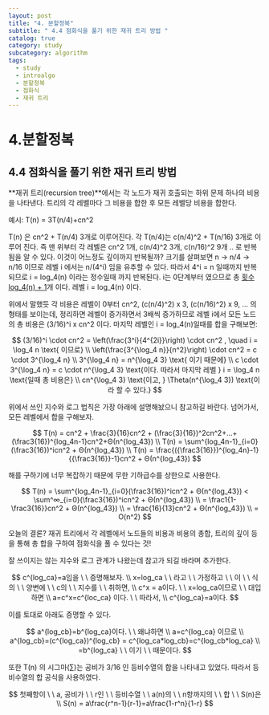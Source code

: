 ```yaml
---
layout: post
title: "4. 분할정복"
subtitle: " 4.4 점화식을 풀기 위한 재귀 트리 방법 "
catalog: true
category: study
subcategory: algorithm
tags:
  - study
  - introalgo
  - 분할정복
  - 점화식
  - 재귀 트리
---
```


# 4.분할정복

## 4.4 점화식을 풀기 위한 재귀 트리 방법

**재귀 트리(recursion tree)**에서는 각 노드가 재귀 호출되는 하위 문제 하나의 비용을 나타낸다. 트리의 각 레벨마다 그 비용을 합한 후 모든 레벨당 비용을 합한다.

예시: T(n) = 3T(n/4)+cn^2

T(n) 은 cn^2 + T(n/4) 3개로 이루어진다. 각 T(n/4)는 c(n/4)^2 + T(n/16) 3개로 이루어 진다. 즉 맨 위부터 각 레벨은 cn^2 1개, c(n/4)^2 3개, c(n/16)^2 9개 .. 로 반복됨을 알 수 있다. 이것이 어느정도 깊이까지 반복될까? 크기를 살펴보면 n -> n/4 -> n/16 이므로 레벨 i 에서는 n/(4^i) 임을 유추할 수 있다. 따라서 4^i = n 일때까지 반복되므로 i = log_4(n) 이라는 정수일때 까지 반복된다. i는 0단계부터 였으므로 총 <u>횟수 log_4(n) + 1</u>개 이다. 레벨 i = log_4(n) 이다.

위에서 말했듯 각 비용은 레벨이 0부터 cn^2, (c(n/4)^2) x 3, (c(n/16)^2) x 9, ... 의 형태를 보이는데, 정리하면 레벨이 증가하면서 3배씩 증가하므로 레벨 i에서 모든 노드의 총 비용은 (3/16)^i x cn^2 이다. 마지막 레벨인 i = log_4(n)일때를 합을 구해보면:

$$
(3/16)^i \cdot cn^2 = \left(\frac{3^i}{4^{2i}}\right) \cdot cn^2 , \quad i = \log_4 n \text{ 이므로} \\
\left(\frac{3^{\log_4 n}}{n^2}\right) \cdot cn^2 = c \cdot 3^{\log_4 n} \\
3^{\log_4 n} = n^{\log_4 3} \text{ 이기 때문에} \\
c \cdot 3^{\log_4 n} = c \cdot n^{\log_4 3} \text{이다. 따라서 마지막 레벨 } i = \log_4 n \text{일때 총 비용은} \\
cn^{\log_4 3} \text{이고, } \Theta(n^{\log_4 3}) \text{이라 할 수 있다.}
$$

위에서 쓰인 지수와 로그 법칙은 가장 아래에 설명해놨으니 참고하길 바란다. 넘어가서, 모든 레벨에서 합을 구해보자.

$$
T(n) = cn^2 + \frac{3}{16}cn^2 + (\frac{3}{16})^2cn^2+...+(\frac3{16})^{log_4n-1}cn^2+Θ(n^{log_43}) \\
T(n) = \sum^{log_4n-1}_{i=0}(\frac3{16})^icn^2 + Θ(n^{log_43}) \\
T(n) = \frac{({\frac3{16}})^{log_4n}-1}{{\frac3{16}}-1}cn^2 + Θ(n^{log_43})
$$

해를 구하기에 너무 복잡하기 때문에 무한 기하급수를 상한으로 사용한다.

$$
T(n) = \sum^{log_4n-1}_{i=0}(\frac3{16})^icn^2 + Θ(n^{log_43}) < \sum^∞_{i=0}(\frac3{16})^icn^2 + Θ(n^{log_43}) \\
= \frac1{1-\frac3{16}}cn^2 + Θ(n^{log_43}) \\
= \frac{16}{13}cn^2 + Θ(n^{log_43}) \\
= O(n^2)
$$

오늘의 결론? 재귀 트리에서 각 레벨에서 노드들의 비용과 비용의 총합, 트리의 깊이 등을 통해 총 합을 구하여 점화식을 풀 수 있다는 것!

잘 쓰이지는 않는 지수와 로그 관계가 나왔는데 참고가 되길 바라며 추가한다.

$$
c^{log_ca}=a임을 \ \ 증명해보자. \\
x=log_ca \ \ 라고 \ \ 가정하고 \ \ 이 \ \ 식의 \ \ 양변에 \ \ c의 \ \ 지수를 \ \ 취하면, \\
c^x = a이다. \ \ x=log_ca이므로 \ \ 대입하면 \\
a=c^x=c^{loc_ca} 이다. \ \ 따라서, \\
c^{log_ca}=a이다.
$$

이를 토대로 아래도 증명할 수 있다.

$$
a^{log_cb}=b^{log_ca}이다. \ \ 왜냐하면 \\
a=c^{log_ca} 이므로 \\
a^{log_cb}=(c^{log_ca})^{log_cb} = c^{log_ca*log_cb}=c^{log_cb*log_ca} \\
=b^{log_ca} \ \ 이기 \ \ 때문이다.
$$

또한 T(n) 의 시그마(∑)는 공비가 3/16 인 등비수열의 합을 나타내고 있었다. 따라서 등비수열의 합 공식을 사용하였다.

$$
첫째항이 \ \ a, 공비가 \ \ r인 \ \ 등비수열 \ \ a(n)의 \ \ n항까지의 \ \ 합 \ \ S(n)은 \\
S(n) = a\frac{r^n-1}{r-1}=a\frac{1-r^n}{1-r}
$$
